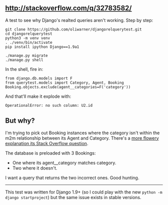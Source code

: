 ## http://stackoverflow.com/q/32783582/

A test to see why Django's realted queries aren't working. Step by step:

    git clone https://github.com/oliwarner/djangorelquerytest.git
    cd djangorelquerytest
    python3 -m venv venv
    . ./venv/bin/activate
    pip install ipython Django==1.9a1

    ./manage.py migrate
    ./manage.py shell

In the shell, fire in:

    from django.db.models import F
    from querytest.models import Category, Agent, Booking
    Booking.objects.exclude(agent__categories=F('category'))

And that'll make it explode with:

    OperationalError: no such column: U2.id

## But why?

I'm trying to pick out Booking instances where the category isn't within the m2m relationship between its Agent and Category. There's a [more flowery explanation its Stack Overflow question](http://stackoverflow.com/q/32783582/).

The database is preloaded with 3 Bookings:

 - One where its agent__category matches category. 
 - Two where it doesn't.

I want a query that returns the two incorrect ones. Good hunting.

----

This test was written for Django 1.9+ (so I could play with the new `python -m django startproject`) but the same issue exists in stable versions.